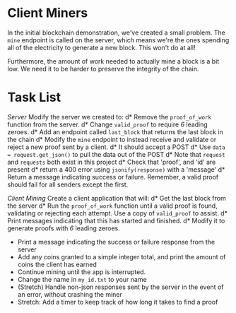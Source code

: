 # Client Miners

In the initial blockchain demonstration, we've created a small problem.  The `mine` endpoint is called on the server, which means we're the ones spending all of the electricity to generate a new block.  This won't do at all!

Furthermore, the amount of work needed to actually mine a block is a bit low.  We need it to be harder to preserve the integrity of the chain.


# Task List

*Server*
Modify the server we created to:
d* Remove the `proof_of_work` function from the server.
d* Change `valid_proof` to require *6* leading zeroes.
d* Add an endpoint called `last_block` that returns the last block in the chain
d* Modify the `mine` endpoint to instead receive and validate or reject a new proof sent by a client.
    d* It should accept a POST
    d* Use `data = request.get_json()` to pull the data out of the POST
        d* Note that `request` and `requests` both exist in this project
    d* Check that 'proof', and 'id' are present
        d* return a 400 error using `jsonify(response)` with a 'message'
d* Return a message indicating success or failure.  Remember, a valid proof should fail for all senders except the first.

*Client Mining*
Create a client application that will:
d* Get the last block from the server
d* Run the `proof_of_work` function until a valid proof is found, validating or rejecting each attempt.  Use a copy of `valid_proof` to assist.
d* Print messages indicating that this has started and finished.
d* Modify it to generate proofs with *6* leading zeroes.
* Print a message indicating the success or failure response from the server
* Add any coins granted to a simple integer total, and print the amount of coins the client has earned
* Continue mining until the app is interrupted.
* Change the name in `my_id.txt` to your name
* (Stretch) Handle non-json responses sent by the server in the event of an error, without crashing the miner
* Stretch: Add a timer to keep track of how long it takes to find a proof

